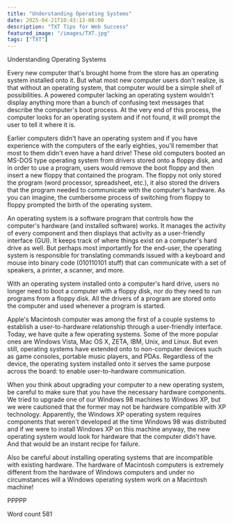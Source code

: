 ```yaml
---
title: "Understanding Operating Systems"
date: 2025-04-21T10:43:13-08:00
description: "TXT Tips for Web Success"
featured_image: "/images/TXT.jpg"
tags: ["TXT"]
---
```


Understanding Operating Systems

Every new computer that's brought home from the store has an operating system installed onto it. But what most new computer users don't realize, is that without an operating system, that computer would be a simple shell of possibilities. A powered computer lacking an operating system wouldn't display anything more than a bunch of confusing text messages that describe the computer's boot process. At the very end of this process, the computer looks for an operating system and if not found, it will prompt the user to tell it where it is.

Earlier computers didn't have an operating system and if you have experience with the computers of the early eighties, you'll remember that most to them didn't even have a hard drive! These old computers booted an MS-DOS type operating system from drivers stored onto a floppy disk, and in order to use a program, users would remove the boot floppy and then insert a new floppy that contained the program. The floppy not only stored the program (word processor, spreadsheet, etc.), it also stored the drivers that the program needed to communicate with the computer's hardware. As you can imagine, the cumbersome process of switching from floppy to floppy prompted the birth of the operating system. 

An operating system is a software program that controls how the computer's hardware (and installed software) works. It manages the activity of every component and then displays that activity as a user-friendly interface (GUI). It keeps track of where things exist on a computer's hard drive as well. But perhaps most importantly for the end-user, the operating system is responsible for translating commands issued with a keyboard and mouse into binary code (010110101 stuff) that can communicate with a set of speakers, a printer, a scanner, and more.

With an operating system installed onto a computer's hard drive, users no longer need to boot a computer with a floppy disk, nor do they need to run programs from a floppy disk. All the drivers of a program are stored onto the computer and used whenever a program is started.

Apple's Macintosh computer was among the first of a couple systems to establish a user-to-hardware relationship through a user-friendly interface. Today, we have quite a few operating systems. Some of the more popular ones are Windows Vista, Mac OS X, ZETA, IBM, Unix, and Linux. But even still, operating systems have extended onto to non-computer devices such as game consoles, portable music players, and PDAs. Regardless of the device, the operating system installed onto it serves the same purpose across the board: to enable user-to-hardware communication.

When you think about upgrading your computer to a new operating system, be careful to make sure that you have the necessary hardware components. We tried to upgrade one of our Windows 98 machines to Windows XP, but we were cautioned that the former may not be hardware compatible with XP technology. Apparently, the Windows XP operating system requires components that weren't developed at the time Windows 98 was distributed and if we were to install Windows XP on this machine anyway, the new operating system would look for hardware that the computer didn't have. And that would be an instant recipe for failure.

Also be careful about installing operating systems that are incompatible with existing hardware. The hardware of Macintosh computers is extremely different from the hardware of Windows computers and under no circumstances will a Windows operating system work on a Macintosh machine! 

PPPPP

Word count 581

